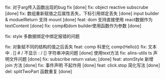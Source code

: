 <!--
 * @Author: chenzhongsheng
 * @Date: 2022-11-05 12:19:34
 * @Description: Coding something
 * @LastEditors: chenzhongsheng
 * @LastEditTime: 2022-11-11 09:34:58
-->

fix: 对于arg传入函数出现的bug fix [done]
fix: object reactive subscrube [done]
fix: 数组重新赋值之后属性丢失，下标引用绑定丢失 [done]
input builder & moduelReturn 支持 mount [done]
feat: dom 支持直接使用 react数据作为textContent [done]
fix: comp和dom builder使用函数作为参数 [done]

fix: style 多数据绑定中绑定报错的问题

fix: 对象赋不同的结构的值之后丢失
feat: comp 科里化 comp(Hello)()
fix: 文本中 . [] # / 不显示 : / [] 字符串冲突问题 [done] 使用text方法
fix: alins-utils ts 声明文件问题 [done]
fix: subscribe return value; [done]
feat: atomStyle 新增 join 方法 [done]
fix: 事件声明 不起作用 [done]
feat: click.stop 简化写法 [done]
del: splitTwoPart 函数重复 [done]

